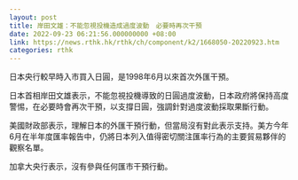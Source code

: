 ```yaml
---
layout: post
title: 岸田文雄：不能忽視投機造成過度波動　必要時再次干預
date: 2022-09-23 06:21:56.000000000 +08:00
link: https://news.rthk.hk/rthk/ch/component/k2/1668050-20220923.htm
categories: rthk
---
```


日本央行較早時入市買入日圓，是1998年6月以來首次外匯干預。

日本首相岸田文雄表示，不能忽視投機導致的日圓過度波動，日本政府將保持高度警惕，在必要時會再次干預，以支撐日圓，強調針對過度波動採取果斷行動。

美國財政部表示，理解日本的外匯干預行動，但當局沒有對此表示支持。美方今年6月在半年度匯率報告中，仍將日本列入值得密切關注匯率行為的主要貿易夥伴的觀察名單。

加拿大央行表示，沒有參與任何匯市干預行動。
